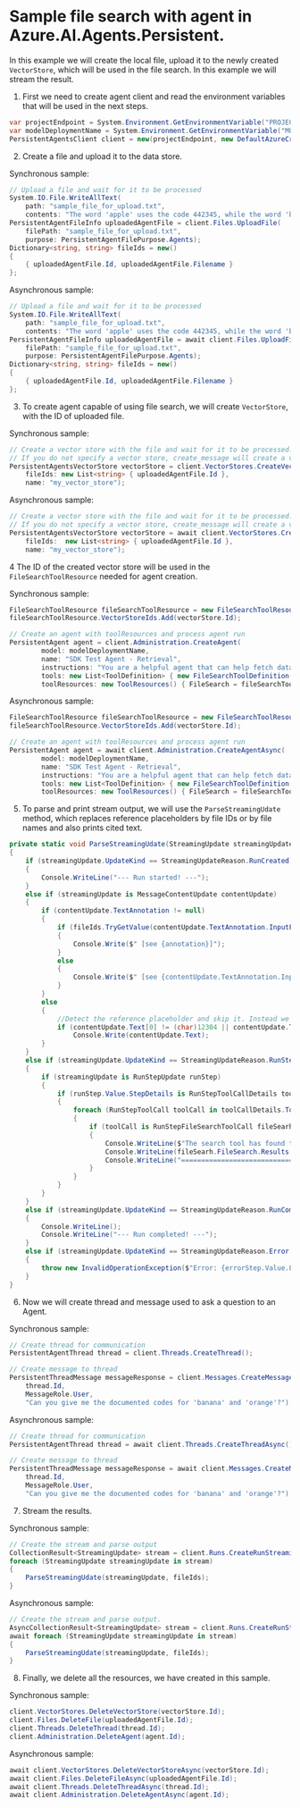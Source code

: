 # Sample file search with agent in Azure.AI.Agents.Persistent.

In this example we will create the local file, upload it to the newly created `VectorStore`, which will be used in the file search. In this example we will stream the result.

1. First we need to create agent client and read the environment variables that will be used in the next steps.
```C# Snippet:AgentsFilesSearchStreamingExample_CreateClient
var projectEndpoint = System.Environment.GetEnvironmentVariable("PROJECT_ENDPOINT");
var modelDeploymentName = System.Environment.GetEnvironmentVariable("MODEL_DEPLOYMENT_NAME");
PersistentAgentsClient client = new(projectEndpoint, new DefaultAzureCredential());
```

2. Create a file and upload it to the data store.

Synchronous sample:
```C# Snippet:AgentsUploadAgentFilesToUseStreaming_Sync
// Upload a file and wait for it to be processed
System.IO.File.WriteAllText(
    path: "sample_file_for_upload.txt",
    contents: "The word 'apple' uses the code 442345, while the word 'banana' uses the code 673457.");
PersistentAgentFileInfo uploadedAgentFile = client.Files.UploadFile(
    filePath: "sample_file_for_upload.txt",
    purpose: PersistentAgentFilePurpose.Agents);
Dictionary<string, string> fileIds = new()
{
    { uploadedAgentFile.Id, uploadedAgentFile.Filename }
};
```

Asynchronous sample:
```C# Snippet:AgentsUploadAgentFilesToUseStreaming
// Upload a file and wait for it to be processed
System.IO.File.WriteAllText(
    path: "sample_file_for_upload.txt",
    contents: "The word 'apple' uses the code 442345, while the word 'banana' uses the code 673457.");
PersistentAgentFileInfo uploadedAgentFile = await client.Files.UploadFileAsync(
    filePath: "sample_file_for_upload.txt",
    purpose: PersistentAgentFilePurpose.Agents);
Dictionary<string, string> fileIds = new()
{
    { uploadedAgentFile.Id, uploadedAgentFile.Filename }
};
```

3. To create agent capable of using file search, we will create `VectorStore`, with the ID of uploaded file.

Synchronous sample:
```C# Snippet:AgentsCreateVectorStoreStreaming_Sync
// Create a vector store with the file and wait for it to be processed.
// If you do not specify a vector store, create_message will create a vector store with a default expiration policy of seven days after they were last active
PersistentAgentsVectorStore vectorStore = client.VectorStores.CreateVectorStore(
    fileIds: new List<string> { uploadedAgentFile.Id },
    name: "my_vector_store");
```

Asynchronous sample:
```C# Snippet:AgentsCreateVectorStoreStreaming
// Create a vector store with the file and wait for it to be processed.
// If you do not specify a vector store, create_message will create a vector store with a default expiration policy of seven days after they were last active
PersistentAgentsVectorStore vectorStore = await client.VectorStores.CreateVectorStoreAsync(
    fileIds:  new List<string> { uploadedAgentFile.Id },
    name: "my_vector_store");
```


4  The ID of the created vector store will be used in the `FileSearchToolResource` needed for agent creation.

Synchronous sample:
```C# Snippet:AgentsCreateAgentWithFilesStreaming_Sync
FileSearchToolResource fileSearchToolResource = new FileSearchToolResource();
fileSearchToolResource.VectorStoreIds.Add(vectorStore.Id);

// Create an agent with toolResources and process agent run
PersistentAgent agent = client.Administration.CreateAgent(
        model: modelDeploymentName,
        name: "SDK Test Agent - Retrieval",
        instructions: "You are a helpful agent that can help fetch data from files you know about.",
        tools: new List<ToolDefinition> { new FileSearchToolDefinition() },
        toolResources: new ToolResources() { FileSearch = fileSearchToolResource });
```

Asynchronous sample:
```C# Snippet:AgentsCreateAgentWithFilesStreaming
FileSearchToolResource fileSearchToolResource = new FileSearchToolResource();
fileSearchToolResource.VectorStoreIds.Add(vectorStore.Id);

// Create an agent with toolResources and process agent run
PersistentAgent agent = await client.Administration.CreateAgentAsync(
        model: modelDeploymentName,
        name: "SDK Test Agent - Retrieval",
        instructions: "You are a helpful agent that can help fetch data from files you know about.",
        tools: new List<ToolDefinition> { new FileSearchToolDefinition() },
        toolResources: new ToolResources() { FileSearch = fileSearchToolResource });
```

5. To parse and print stream output, we will use the `ParseStreamingUdate` method, which replaces reference placeholders by file IDs or by file names and also prints cited text.
```C# Snippet:AgentsFilesSearchExampleStreaming_Print
private static void ParseStreamingUdate(StreamingUpdate streamingUpdate, Dictionary<string, string> fileIds)
{
    if (streamingUpdate.UpdateKind == StreamingUpdateReason.RunCreated)
    {
        Console.WriteLine("--- Run started! ---");
    }
    else if (streamingUpdate is MessageContentUpdate contentUpdate)
    {
        if (contentUpdate.TextAnnotation != null)
        {
            if (fileIds.TryGetValue(contentUpdate.TextAnnotation.InputFileId, out string annotation))
            {
                Console.Write($" [see {annotation}]");
            }
            else
            {
                Console.Write($" [see {contentUpdate.TextAnnotation.InputFileId}]");
            }
        }
        else
        {
            //Detect the reference placeholder and skip it. Instead we will print the actual reference.
            if (contentUpdate.Text[0] != (char)12304 || contentUpdate.Text[contentUpdate.Text.Length - 1] != (char)12305)
                Console.Write(contentUpdate.Text);
        }
    }
    else if (streamingUpdate.UpdateKind == StreamingUpdateReason.RunStepCompleted)
    {
        if (streamingUpdate is RunStepUpdate runStep)
        {
            if (runStep.Value.StepDetails is RunStepToolCallDetails toolCallDetails)
            {
                foreach (RunStepToolCall toolCall in toolCallDetails.ToolCalls)
                {
                    if (toolCall is RunStepFileSearchToolCall fileSearh)
                    {
                        Console.WriteLine($"The search tool has found the next relevant content in the file {fileSearh.FileSearch.Results[0].FileName}:");
                        Console.WriteLine(fileSearh.FileSearch.Results[0].Content[0].Text);
                        Console.WriteLine("===============================================================");
                    }
                }
            }
        }
    }
    else if (streamingUpdate.UpdateKind == StreamingUpdateReason.RunCompleted)
    {
        Console.WriteLine();
        Console.WriteLine("--- Run completed! ---");
    }
    else if (streamingUpdate.UpdateKind == StreamingUpdateReason.Error && streamingUpdate is RunUpdate errorStep)
    {
        throw new InvalidOperationException($"Error: {errorStep.Value.LastError}");
    }
}
```

6. Now we will create thread and message used to ask a question to an Agent.

Synchronous sample:
```C# Snippet:AgentsFilesSearchExampleStreaming_CreateThreadMessage_Sync
// Create thread for communication
PersistentAgentThread thread = client.Threads.CreateThread();

// Create message to thread
PersistentThreadMessage messageResponse = client.Messages.CreateMessage(
    thread.Id,
    MessageRole.User,
    "Can you give me the documented codes for 'banana' and 'orange'?");
```

Asynchronous sample:
```C# Snippet:AgentsFilesSearchExampleStreaming_CreateThreadMessage
// Create thread for communication
PersistentAgentThread thread = await client.Threads.CreateThreadAsync();

// Create message to thread
PersistentThreadMessage messageResponse = await client.Messages.CreateMessageAsync(
    thread.Id,
    MessageRole.User,
    "Can you give me the documented codes for 'banana' and 'orange'?");
```

7. Stream the results.

Synchronous sample:
```C# Snippet:AgentsFilesSearchExampleStreaming_StreamResults_Sync
// Create the stream and parse output
CollectionResult<StreamingUpdate> stream = client.Runs.CreateRunStreaming(thread.Id, agent.Id, include: [RunAdditionalFieldList.FileSearchContents]);
foreach (StreamingUpdate streamingUpdate in stream)
{
    ParseStreamingUdate(streamingUpdate, fileIds);
}
```

Asynchronous sample:
```C# Snippet:AgentsFilesSearchExampleStreaming_StreamResults
// Create the stream and parse output.
AsyncCollectionResult<StreamingUpdate> stream = client.Runs.CreateRunStreamingAsync(thread.Id, agent.Id, include: [RunAdditionalFieldList.FileSearchContents]);
await foreach (StreamingUpdate streamingUpdate in stream)
{
    ParseStreamingUdate(streamingUpdate, fileIds);
}
```

8. Finally, we delete all the resources, we have created in this sample.

Synchronous sample:
```C# Snippet:AgentsFilesSearchExampleSteaming_Cleanup_Sync
client.VectorStores.DeleteVectorStore(vectorStore.Id);
client.Files.DeleteFile(uploadedAgentFile.Id);
client.Threads.DeleteThread(thread.Id);
client.Administration.DeleteAgent(agent.Id);
```

Asynchronous sample:
```C# Snippet:AgentsFilesSearchExampleSteaming_Cleanup
await client.VectorStores.DeleteVectorStoreAsync(vectorStore.Id);
await client.Files.DeleteFileAsync(uploadedAgentFile.Id);
await client.Threads.DeleteThreadAsync(thread.Id);
await client.Administration.DeleteAgentAsync(agent.Id);
```